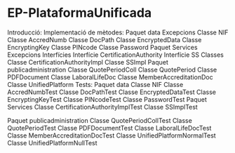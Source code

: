 # EP-PlataformaUnificada

Introducció:
Implementació de mètodes:
Paquet data
Excepcions
Classe NIF
Classe AccredNumb
Classe DocPath
Classe EncryptedData
Classe EncryptingKey
Classe PINcode
Classe Password
Paquet Services
Excepcions
Interfícies
Interfície CertificationAuthority
Interfície SS
Classes
Classe CertificationAuthorityImpl
Classe SSImpl
Paquet publicadministration
Classe QuotePeriodColl
Classe QuotePeriod
Classe PDFDocument
Classe LaboralLifeDoc
Classe MemberAccreditationDoc
Classe UnifiedPlatform
Tests:
Paquet data
Classe NIF
Classe AccredNumbTest
Classe DocPathTest
Classe EncryptedDataTest
Classe EncryptingKeyTest
Classe PINcodeTest
Classe PasswordTest
Paquet Services
Classe CertificationAuthorityImplTest
Classe SSImplTest

Paquet publicadministration
Classe QuotePeriodCollTest
Classe QuotePeriodTest
Classe PDFDocumentTest
Classe LaboralLifeDocTest
Classe MemberAccreditationDocTest
Classe UnifiedPlatformNormalTest
Classe UnifiedPlatformNullTest
